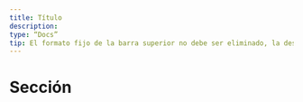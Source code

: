 ```yaml
---
title: Título
description:
type: “Docs”
tip: El formato fijo de la barra superior no debe ser eliminado, la descripción es para el artículo, si no se llena, se tomará el texto del primer párrafo.
---
```

# Sección